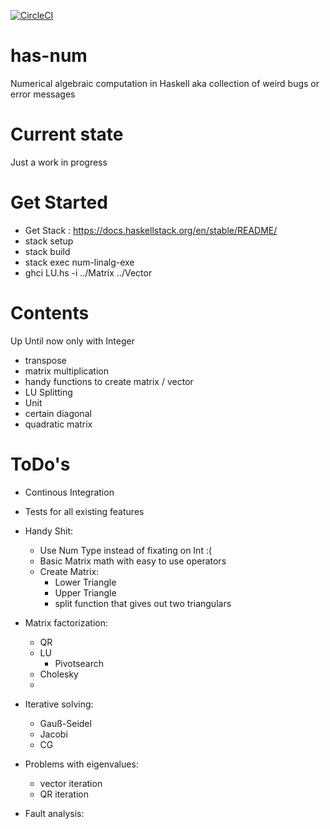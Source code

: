 [![CircleCI](https://circleci.com/gh/davidsmts/has-num/tree/master.svg?style=svg)](https://circleci.com/gh/davidsmts/has-num/tree/master)

# has-num
Numerical algebraic computation in Haskell
aka collection of weird bugs or error messages

# Current state
Just a work in progress

# Get Started
- Get Stack : https://docs.haskellstack.org/en/stable/README/
- stack setup
- stack build
- stack exec num-linalg-exe
- ghci LU.hs -i ../Matrix ../Vector

# Contents
Up Until now only with Integer
- transpose
- matrix multiplication
- handy functions to create matrix / vector
- LU Splitting
- Unit
- certain diagonal
- quadratic matrix

# ToDo's
- Continous Integration
- Tests for all existing features
- Handy Shit:
  - Use Num Type instead of fixating on Int :(
  - Basic Matrix math with easy to use operators
  - Create Matrix:
    - Lower Triangle
    - Upper Triangle
    - split function that gives out two triangulars
    
- Matrix factorization:
  - QR
  - LU
    - Pivotsearch
  - Cholesky
  -
  
- Iterative solving:
  - Gauß-Seidel
  - Jacobi
  - CG
  
- Problems with eigenvalues:
  - vector iteration
  - QR iteration
  
- Fault analysis:
